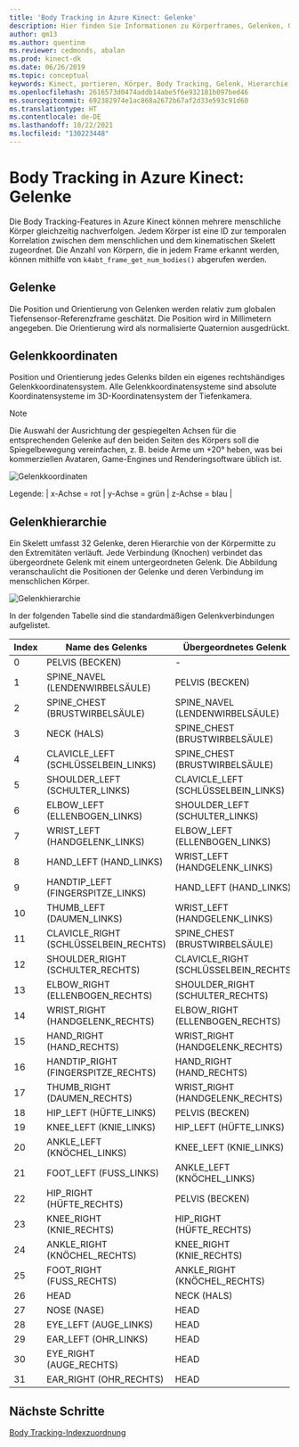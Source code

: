```yaml
---
title: 'Body Tracking in Azure Kinect: Gelenke'
description: Hier finden Sie Informationen zu Körperframes, Gelenken, Gelenkkoordinaten und der Gelenkhierarchie in Azure Kinect DK.
author: qm13
ms.author: quentinm
ms.reviewer: cedmonds, abalan
ms.prod: kinect-dk
ms.date: 06/26/2019
ms.topic: conceptual
keywords: Kinect, portieren, Körper, Body Tracking, Gelenk, Hierarchie, Knochen, Verbindung
ms.openlocfilehash: 2616573d0474addb14abe5f6e932181b097bed46
ms.sourcegitcommit: 692382974e1ac868a2672b67af2d33e593c91d60
ms.translationtype: HT
ms.contentlocale: de-DE
ms.lasthandoff: 10/22/2021
ms.locfileid: "130223448"
---
```

# <a name="azure-kinect-body-tracking-joints"></a>Body Tracking in Azure Kinect: Gelenke

Die Body Tracking-Features in Azure Kinect können mehrere menschliche Körper gleichzeitig nachverfolgen. Jedem Körper ist eine ID zur temporalen Korrelation zwischen dem menschlichen und dem kinematischen Skelett zugeordnet. Die Anzahl von Körpern, die in jedem Frame erkannt werden, können mithilfe von `k4abt_frame_get_num_bodies()` abgerufen werden.

## <a name="joints"></a>Gelenke

Die Position und Orientierung von Gelenken werden relativ zum globalen Tiefensensor-Referenzframe geschätzt. Die Position wird in Millimetern angegeben. Die Orientierung wird als normalisierte Quaternion ausgedrückt.

## <a name="joint-coordinates"></a>Gelenkkoordinaten

Position und Orientierung jedes Gelenks bilden ein eigenes rechtshändiges Gelenkkoordinatensystem. Alle Gelenkkoordinatensysteme sind absolute Koordinatensysteme im 3D-Koordinatensystem der Tiefenkamera.

> [!NOTE]
> Die Auswahl der Ausrichtung der gespiegelten Achsen für die entsprechenden Gelenke auf den beiden Seiten des Körpers soll die Spiegelbewegung vereinfachen, z. B. beide Arme um +20° heben, was bei kommerziellen Avataren, Game-Engines und Renderingsoftware üblich ist.

![Gelenkkoordinaten](./media/concepts/joint-coordinates.png)

Legende: | x-Achse = rot | y-Achse = grün | z-Achse = blau |

## <a name="joint-hierarchy"></a>Gelenkhierarchie

Ein Skelett umfasst 32 Gelenke, deren Hierarchie von der Körpermitte zu den Extremitäten verläuft. Jede Verbindung (Knochen) verbindet das übergeordnete Gelenk mit einem untergeordneten Gelenk. Die Abbildung veranschaulicht die Positionen der Gelenke und deren Verbindung im menschlichen Körper.

![Gelenkhierarchie](./media/concepts/joint-hierarchy.png)

In der folgenden Tabelle sind die standardmäßigen Gelenkverbindungen aufgelistet.

|Index |Name des Gelenks     | Übergeordnetes Gelenk   |
|------|---------------|----------------|
| 0    |PELVIS (BECKEN)         | -              |
| 1    |SPINE_NAVEL (LENDENWIRBELSÄULE)    | PELVIS (BECKEN)         |
| 2    |SPINE_CHEST (BRUSTWIRBELSÄULE)    | SPINE_NAVEL (LENDENWIRBELSÄULE)    |
| 3    |NECK (HALS)           | SPINE_CHEST (BRUSTWIRBELSÄULE)    |
| 4    |CLAVICLE_LEFT (SCHLÜSSELBEIN_LINKS)  | SPINE_CHEST (BRUSTWIRBELSÄULE)    |
| 5    |SHOULDER_LEFT (SCHULTER_LINKS)  | CLAVICLE_LEFT (SCHLÜSSELBEIN_LINKS)  |
| 6    |ELBOW_LEFT (ELLENBOGEN_LINKS)     | SHOULDER_LEFT (SCHULTER_LINKS)  |
| 7    |WRIST_LEFT (HANDGELENK_LINKS)     | ELBOW_LEFT (ELLENBOGEN_LINKS)     |
| 8    |HAND_LEFT (HAND_LINKS)      | WRIST_LEFT (HANDGELENK_LINKS)     |
| 9    |HANDTIP_LEFT (FINGERSPITZE_LINKS)   | HAND_LEFT (HAND_LINKS)      |
| 10   |THUMB_LEFT (DAUMEN_LINKS)     | WRIST_LEFT (HANDGELENK_LINKS)     |
| 11   |CLAVICLE_RIGHT (SCHLÜSSELBEIN_RECHTS) | SPINE_CHEST (BRUSTWIRBELSÄULE)    |
| 12   |SHOULDER_RIGHT (SCHULTER_RECHTS) | CLAVICLE_RIGHT (SCHLÜSSELBEIN_RECHTS) |
| 13   |ELBOW_RIGHT (ELLENBOGEN_RECHTS)    | SHOULDER_RIGHT (SCHULTER_RECHTS) |
| 14   |WRIST_RIGHT (HANDGELENK_RECHTS)    | ELBOW_RIGHT (ELLENBOGEN_RECHTS)    |
| 15   |HAND_RIGHT (HAND_RECHTS)     | WRIST_RIGHT (HANDGELENK_RECHTS)    |
| 16   |HANDTIP_RIGHT (FINGERSPITZE_RECHTS)  | HAND_RIGHT (HAND_RECHTS)     |
| 17   |THUMB_RIGHT (DAUMEN_RECHTS)    | WRIST_RIGHT (HANDGELENK_RECHTS)    |
| 18   |HIP_LEFT (HÜFTE_LINKS)       | PELVIS (BECKEN)         |
| 19   |KNEE_LEFT (KNIE_LINKS)      | HIP_LEFT (HÜFTE_LINKS)       |
| 20   |ANKLE_LEFT (KNÖCHEL_LINKS)     | KNEE_LEFT (KNIE_LINKS)      |
| 21   |FOOT_LEFT (FUSS_LINKS)      | ANKLE_LEFT (KNÖCHEL_LINKS)     |
| 22   |HIP_RIGHT (HÜFTE_RECHTS)      | PELVIS (BECKEN)         |
| 23   |KNEE_RIGHT (KNIE_RECHTS)     | HIP_RIGHT (HÜFTE_RECHTS)      |
| 24   |ANKLE_RIGHT (KNÖCHEL_RECHTS)    | KNEE_RIGHT (KNIE_RECHTS)     |
| 25   |FOOT_RIGHT (FUSS_RECHTS)     | ANKLE_RIGHT (KNÖCHEL_RECHTS)    |
| 26   |HEAD           | NECK (HALS)           |
| 27   |NOSE (NASE)           | HEAD           |
| 28   |EYE_LEFT (AUGE_LINKS)       | HEAD           |
| 29   |EAR_LEFT (OHR_LINKS)       | HEAD           |
| 30   |EYE_RIGHT (AUGE_RECHTS)      | HEAD           |
| 31   |EAR_RIGHT (OHR_RECHTS)      | HEAD           |

## <a name="next-steps"></a>Nächste Schritte

[Body Tracking-Indexzuordnung](body-index-map.md)
